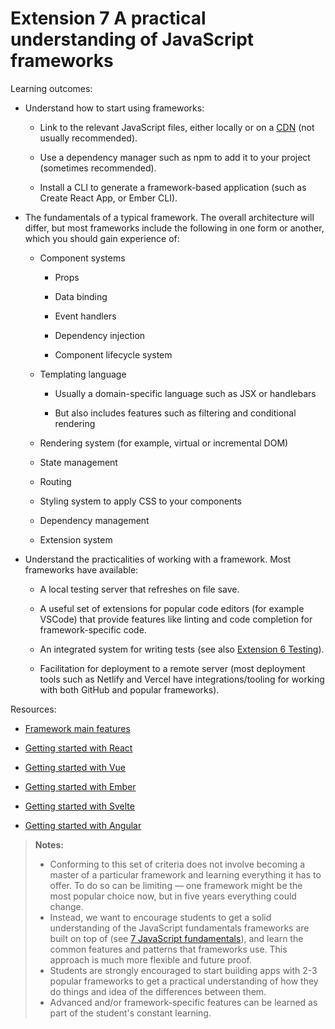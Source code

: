 # Extension 7 A practical understanding of JavaScript frameworks

Learning outcomes:

- Understand how to start using frameworks:

  - Link to the relevant JavaScript files, either locally or on a [CDN](https://developer.mozilla.org/docs/Glossary/CDN) (not usually recommended).

  - Use a dependency manager such as npm to add it to your project (sometimes recommended).

  - Install a CLI to generate a framework-based application (such as Create React App, or Ember CLI).

- The fundamentals of a typical framework. The overall architecture will differ, but most frameworks include the following in one form or another, which you should gain experience of:

  - Component systems

    - Props

    - Data binding

    - Event handlers

    - Dependency injection

    - Component lifecycle system

  - Templating language

    - Usually a domain-specific language such as JSX or handlebars

    - But also includes features such as filtering and conditional rendering

  <!-- -->

  - Rendering system (for example, virtual or incremental DOM)

  - State management

  - Routing

  - Styling system to apply CSS to your components

  - Dependency management

  - Extension system

<!-- -->

- Understand the practicalities of working with a framework. Most frameworks have available:

  - A local testing server that refreshes on file save.

  - A useful set of extensions for popular code editors (for example VSCode) that provide features like linting and code completion for framework-specific code.

  - An integrated system for writing tests (see also [Extension 6 Testing](#extension-6-testing)).

  - Facilitation for deployment to a remote server (most deployment tools such as Netlify and Vercel have integrations/tooling for working with both GitHub and popular frameworks).

Resources:

- [Framework main features](https://developer.mozilla.org/docs/Learn/Tools_and_testing/Client-side_JavaScript_frameworks/Main_features)

- [Getting started with React](https://developer.mozilla.org/docs/Learn/Tools_and_testing/Client-side_JavaScript_frameworks/React_getting_started)

- [Getting started with Vue](https://developer.mozilla.org/docs/Learn/Tools_and_testing/Client-side_JavaScript_frameworks/Vue_getting_started)

- [Getting started with Ember](https://developer.mozilla.org/docs/Learn/Tools_and_testing/Client-side_JavaScript_frameworks/Ember_getting_started)

- [Getting started with Svelte](https://developer.mozilla.org/docs/Learn/Tools_and_testing/Client-side_JavaScript_frameworks/Svelte_getting_started)

- [Getting started with Angular](https://developer.mozilla.org/docs/Learn/Tools_and_testing/Client-side_JavaScript_frameworks/Angular_getting_started)

> **Notes:**
>
> - Conforming to this set of criteria does not involve becoming a master of a particular framework and learning everything it has to offer. To do so can be limiting — one framework might be the most popular choice now, but in five years everything could change.
> - Instead, we want to encourage students to get a solid understanding of the JavaScript fundamentals frameworks are built on top of (see [7 JavaScript fundamentals](#javascript-fundamentals)), and learn the common features and patterns that frameworks use. This approach is much more flexible and future proof.
> - Students are strongly encouraged to start building apps with 2-3 popular frameworks to get a practical understanding of how they do things and idea of the differences between them.
> - Advanced and/or framework-specific features can be learned as part of the student's constant learning.
